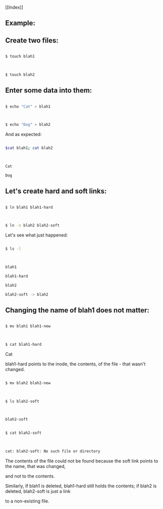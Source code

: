 
[[Index]] 

## Example:

  

## Create two files:

```bash 

$ touch blah1

  

$ touch blah2

``` 

## Enter some data into them:

```bash 

$ echo "Cat" > blah1

  

$ echo "Dog" > blah2

``` 

  

And as expected:

```bash 

$cat blah1; cat blah2

  

Cat

Dog

``` 

## Let's create hard and soft links:

  

```bash 

$ ln blah1 blah1-hard

  

$ ln -s blah2 blah2-soft

``` 

Let's see what just happened:

```bash 

$ ls -l

  

blah1

blah1-hard

blah2

blah2-soft -> blah2

``` 

## Changing the name of blah1 does not matter:

```bash 

$ mv blah1 blah1-new

  

$ cat blah1-hard

``` 

Cat

  

blah1-hard points to the inode, the contents, of the file - that wasn't changed.

```bash 

$ mv blah2 blah2-new

  

$ ls blah2-soft

  

blah2-soft

``` 

  

```bash 

$ cat blah2-soft

  

cat: blah2-soft: No such file or directory

```

The contents of the file could not be found because the soft link points to the name, that was changed,

and not to the contents.

Similarly, If blah1 is deleted, blah1-hard still holds the contents; if blah2 is deleted, blah2-soft is just a link

to a non-existing file.